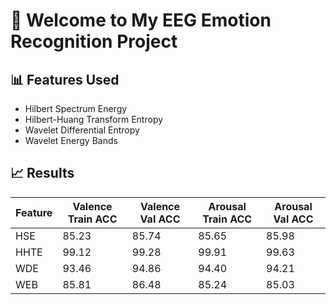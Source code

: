 # 👋 Welcome to My EEG Emotion Recognition Project

## 📊 Features Used
- Hilbert Spectrum Energy
- Hilbert-Huang Transform Entropy
- Wavelet Differential Entropy
- Wavelet Energy Bands

## 📈 Results
| Feature | Valence Train ACC | Valence Val ACC | Arousal Train ACC | Arousal Val ACC |
|--------|-------------------|----------------|-------------------|----------------|
| HSE    | 85.23             | 85.74          | 85.65             | 85.98          |
| HHTE   | 99.12             | 99.28          | 99.91             | 99.63          |
| WDE    | 93.46             | 94.86          | 94.40             | 94.21          |
| WEB    | 85.81             | 86.48          | 85.24             | 85.03          |

